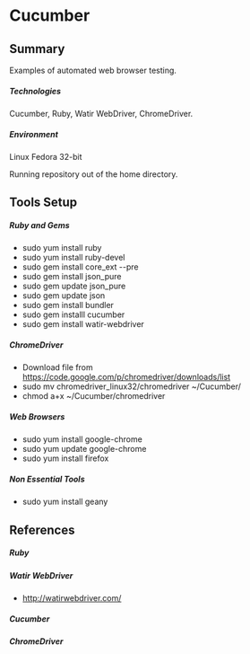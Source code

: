 # Cucumber

## Summary

Examples of automated web browser testing.

##### *Technologies*

Cucumber, Ruby, Watir WebDriver, ChromeDriver.

##### *Environment*

Linux Fedora 32-bit

Running repository out of the home directory.

## Tools Setup

##### *Ruby and Gems*

* sudo yum install ruby
* sudo yum install ruby-devel
* sudo gem install core_ext --pre
* sudo gem install json_pure
* sudo gem update json_pure
* sudo gem update json
* sudo gem install bundler
* sudo gem installl cucumber
* sudo gem install watir-webdriver

##### *ChromeDriver*

* Download file from https://code.google.com/p/chromedriver/downloads/list
* sudo mv chromedriver_linux32/chromedriver ~/Cucumber/
* chmod a+x ~/Cucumber/chromedriver

##### *Web Browsers*

* sudo yum install google-chrome
* sudo yum update google-chrome
* sudo yum install firefox

##### *Non Essential Tools*

* sudo yum install geany

## References

##### *Ruby*


##### *Watir WebDriver*

* http://watirwebdriver.com/

##### *Cucumber*


##### *ChromeDriver*

